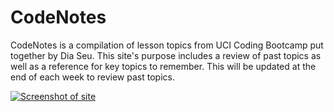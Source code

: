 # CodeNotes

CodeNotes is a compilation of lesson topics from UCI Coding Bootcamp put together by Dia Seu. 
This site's purpose includes a review of past topics as well as a reference for key topics to remember.
This will be updated at the end of each week to review past topics.

<a href="https://diaseu.github.io/CodeNotes/"><img src="https://i.imgur.com/xFMeKcU.png" alt="Screenshot of site"></a>
